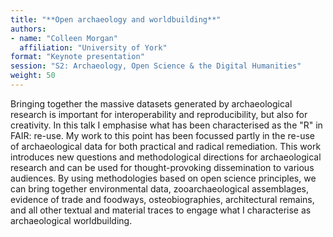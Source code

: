 ```yaml
---
title: "**Open archaeology and worldbuilding**"
authors:
- name: "Colleen Morgan"
  affiliation: "University of York"
format: "Keynote presentation"
session: "S2: Archaeology, Open Science & the Digital Humanities"
weight: 50
---
```


Bringing together the massive datasets generated by archaeological research is important for interoperability and reproducibility, but also for creativity. In this talk I emphasise what has been characterised as the "R" in FAIR: re-use. My work to this point has been focussed partly in the re-use of archaeological data for both practical and radical remediation. This work introduces new questions and methodological directions for archaeological research and can be used for thought-provoking dissemination to various audiences. By using methodologies based on open science principles, we can bring together environmental data, zooarchaeological assemblages, evidence of trade and foodways, osteobiographies, architectural remains, and all other textual and material traces to engage what I characterise as archaeological worldbuilding.

